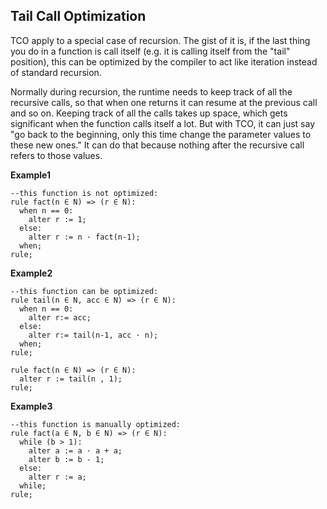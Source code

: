 ## Tail Call Optimization

TCO apply to a special case of recursion. The gist of it is, if the last thing you do in a function is call itself (e.g. it is calling itself from the "tail" position), this can be optimized by the compiler to act like iteration instead of standard recursion.

Normally during recursion, the runtime needs to keep track of all the recursive calls, so that when one returns it can resume at the previous call and so on. Keeping track of all the calls takes up space, which gets significant when the function calls itself a lot. But with TCO, it can just say "go back to the beginning, only this time change the parameter values to these new ones." It can do that because nothing after the recursive call refers to those values.


**Example1** 
```
--this function is not optimized:
rule fact(n ∈ N) => (r ∈ N):
  when n == 0:
    alter r := 1;
  else:  
    alter r := n · fact(n-1);
  when;  
rule;
``` 

**Example2**
```
--this function can be optimized:
rule tail(n ∈ N, acc ∈ N) => (r ∈ N):
  when n == 0:
    alter r:= acc;
  else:   
    alter r:= tail(n-1, acc · n);
  when; 
rule;

rule fact(n ∈ N) => (r ∈ N):
  alter r := tail(n , 1);
rule;  
```  

**Example3**
```
--this function is manually optimized:
rule fact(a ∈ N, b ∈ N) => (r ∈ N):
  while (b > 1):
    alter a := a · a + a;
    alter b := b - 1;  
  else:
    alter r := a; 
  while;
rule;
```  